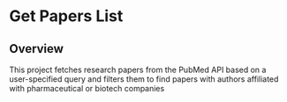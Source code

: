 # Get Papers List

## Overview
This project fetches research papers from the PubMed API based on a user-specified query and filters them to find papers with authors affiliated with pharmaceutical or biotech companies